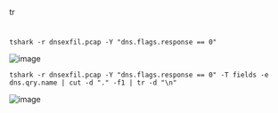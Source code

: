 tr 
#
```
tshark -r dnsexfil.pcap -Y "dns.flags.response == 0"
```
![image](https://user-images.githubusercontent.com/61821641/152070466-ec9b9aed-ab6b-4987-86fe-8e4b5bc19c87.png)
```
tshark -r dnsexfil.pcap -Y "dns.flags.response == 0" -T fields -e dns.qry.name | cut -d "." -f1 | tr -d "\n"
```
![image](https://user-images.githubusercontent.com/61821641/152070515-6d920ad7-87a3-4952-93a9-53bb1286294c.png)